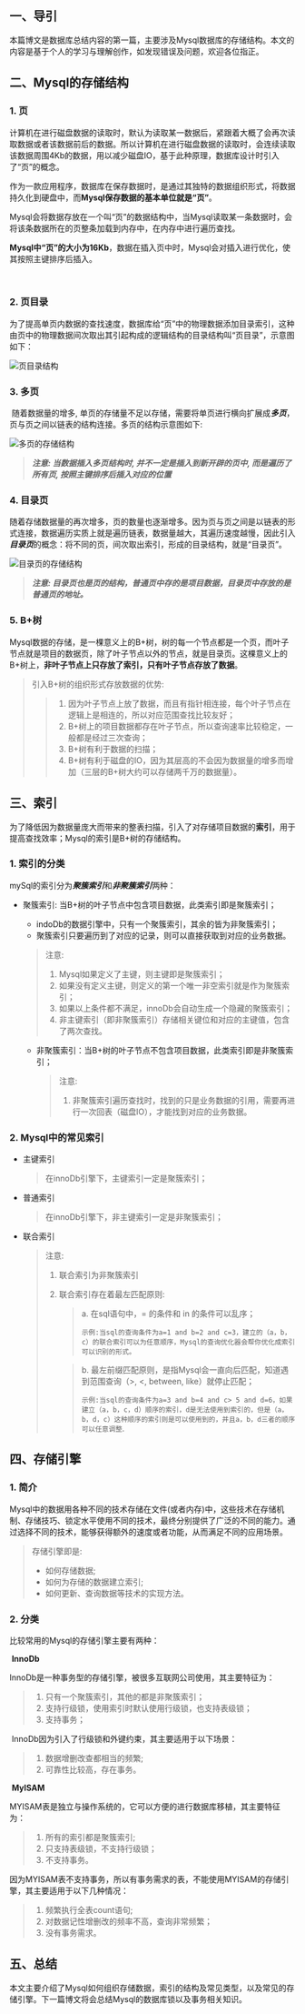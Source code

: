 

## 一、导引

​		本篇博文是数据库总结内容的第一篇，主要涉及Mysql数据库的存储结构。本文的内容是基于个人的学习与理解创作，如发现错误及问题，欢迎各位指正。



## 二、Mysql的存储结构

### 1. 页

​		计算机在进行磁盘数据的读取时，默认为读取某一数据后，紧跟着大概了会再次读取数据或者该数据前后的数据。所以计算机在进行磁盘数据的读取时，会连续读取该数据周围4Kb的数据，用以减少磁盘IO，基于此种原理，数据库设计时引入了“页”的概念。

​		作为一款应用程序，数据库在保存数据时，是通过其独特的数据组织形式，将数据持久化到硬盘中，而**Mysql保存数据的基本单位就是“页”**。

​		Mysql会将数据存放在一个叫“页”的数据结构中，当Mysql读取某一条数据时，会将该条数据所在的页整条加载到内存中，在内存中进行遍历查找。

​		**Mysql中“页”的大小为16Kb**，数据在插入页中时，Mysql会对插入进行优化，使其按照主键排序后插入。

​		

### 2. 页目录

​		为了提高单页内数据的查找速度，数据库给“页”中的物理数据添加目录索引，这种由页中的物理数据间次取出其引起构成的逻辑结构的目录结构叫“页目录”，示意图如下：

![页目录结构](https://blog-image-zhiyuan.oss-cn-beijing.aliyuncs.com/blogImage/%E9%A1%B5%E7%9B%AE%E5%BD%95%E7%BB%93%E6%9E%84.png)



### 3. 多页

​		随着数据量的增多, 单页的存储量不足以存储，需要将单页进行横向扩展成***多页***，页与页之间以链表的结构连接。多页的结构示意图如下:

![多页的存储结构](https://blog-image-zhiyuan.oss-cn-beijing.aliyuncs.com/blogImage/%E5%A4%9A%E9%A1%B5%E7%9A%84%E5%AD%98%E5%82%A8%E7%BB%93%E6%9E%84.png)

> ***注意: 当数据插入多页结构时, 并不一定是插入到新开辟的页中, 而是遍历了所有页, 按照主键排序后插入对应的位置***



### 4. 目录页

​		随着存储数据量的再次增多，页的数量也逐渐增多。因为页与页之间是以链表的形式连接，数据遍历实质上就是遍历链表，数据量越大，其遍历速度越慢，因此引入***目录页***的概念：将不同的页，间次取出索引，形成的目录结构，就是“目录页”。

![目录页的存储结构](https://blog-image-zhiyuan.oss-cn-beijing.aliyuncs.com/blogImage/%E7%9B%AE%E5%BD%95%E9%A1%B5%E7%9A%84%E5%AD%98%E5%82%A8%E7%BB%93%E6%9E%84.png)

> ***注意: 目录页也是页的结构，普通页中存的是项目数据，目录页中存放的是普通页的地址。***



### 5. B+树

​		Mysql数据的存储，是一棵意义上的B+树，树的每一个节点都是一个页，而叶子节点就是项目的数据页，除了叶子节点以外的节点，就是目录页。这棵意义上的B+树上，**非叶子节点上只存放了索引，只有叶子节点存放了数据**。

> 引入B+树的组织形式存放数据的优势:
>
> > 1. 因为叶子节点上放了数据，而且有指针相连接，每个叶子节点在逻辑上是相连的，所以对应范围查找比较友好；
> > 2. B+树上的项目数据都存在叶子节点，所以查询速率比较稳定，一般都是经过三次查询；
> > 3. B+树有利于数据的扫描；
> > 4. B+树有利于磁盘的IO，因为其层高的不会因为数据量的增多而增加（三层的B+树大约可以存储两千万的数据量）。



## 三、索引

​		为了降低因为数据量庞大而带来的整表扫描，引入了对存储项目数据的**索引**，用于提高查找效率；Mysql的索引是B+树的存储结构。



### 1. 索引的分类

​		mySql的索引分为***聚簇索引***和***非聚簇索引***两种：

* 聚簇索引: 当B+树的叶子节点中包含项目数据，此类索引即是聚簇索引；

  * indoDb的数据引擎中，只有一个聚簇索引，其余的皆为非聚簇索引；
  * 聚簇索引只要遍历到了对应的记录，则可以直接获取到对应的业务数据。

  > 注意:
  >
  > 1. Mysql如果定义了主键，则主键即是聚簇索引；
  > 2. 如果没有定义主键，则定义的第一个唯一非空索引就是作为聚簇索引；
  > 3. 如果以上条件都不满足，innoDb会自动生成一个隐藏的聚簇索引；
  > 4. 非主键索引（即非聚簇索引）存储相关键位和对应的主键值，包含了两次查找。

   

  * 非聚簇索引：当B+树的叶子节点不包含项目数据，此类索引即是非聚簇索引；

    > 注意:
    >
    > 1. 非聚簇索引遍历查找时，找到的只是业务数据的引用，需要再进行一次回表（磁盘IO），才能找到对应的业务数据。



### 2. Mysql中的常见索引

* 主键索引

  > 在innoDb引擎下，主键索引一定是聚簇索引；

* 普通索引

  > 在innoDb引擎下，非主键索引一定是非聚簇索引；

* 联合索引

  > 注意:
  >
  > 1. 联合索引为非聚簇索引
  >
  > 2. 联合索引存在着最左匹配原则:
  >
  >    > a. 在sql语句中，= 的条件和 in 的条件可以乱序；
  >    >
  >    > ``示例:当sql的查询条件为a=1 and b=2 and c=3，建立的（a，b，c）的联合索引可以为任意顺序，Mysql的查询优化器会帮你优化成索引可以识别的形式。``
  >
  >    > b. 最左前缀匹配原则，是指Mysql会一直向后匹配，知道遇到范围查询（>, <, between, like）就停止匹配；
  >    >
  >    > ``示例:当sql的查询条件为a=3 and b=4 and c> 5 and d=6，如果建立（a，b，c，d）顺序的索引，d是无法使用到索引的，但是（a，b，d，c）这种顺序的索引则是可以使用到的，并且a，b，d三者的顺序可以任意调整``.



## 四、存储引擎

### 1. 简介

​		Mysql中的数据用各种不同的技术存储在文件(或者内存)中，这些技术在存储机制、存储技巧、锁定水平使用不同的技术，最终分别提供了广泛的不同的能力。通过选择不同的技术，能够获得额外的速度或者功能，从而满足不同的应用场景。

> 存储引擎即是:
>
> * 如何存储数据;
> * 如何为存储的数据建立索引;
> * 如何更新、查询数据等技术的实现方法。



### 2. 分类

比较常用的Mysql的存储引擎主要有两种：

​	**InnoDb**

​	InnoDb是一种事务型的存储引擎，被很多互联网公司使用，其主要特征为：

> 1. 只有一个聚簇索引，其他的都是非聚簇索引；
> 2. 支持行级锁，使用索引时默认使用行级锁，也支持表级锁；
> 3. 支持事务；

​	InnoDb因为引入了行级锁和外键约束，其主要适用于以下场景：

> 1. 数据增删改查都相当的频繁;
> 2. 可靠性比较高，存在事务。



​	**MyISAM**

​	MYISAM表是独立与操作系统的，它可以方便的进行数据库移植，其主要特征为：

> 1. 所有的索引都是聚簇索引;
> 2. 只支持表级锁，不支持行级锁；
> 3. 不支持事务。

​	因为MYISAM表不支持事务，所以有事务需求的表，不能使用MYISAM的存储引擎，其主要适用于以下几种情况：

> 1. 频繁执行全表count语句;
> 2. 对数据记性增删改的频率不高，查询非常频繁；
> 3. 没有事务需求。



## 五、总结

​		本文主要介绍了Mysql如何组织存储数据，索引的结构及常见类型，以及常见的存储引擎。下一篇博文将会总结Mysql的数据库锁以及事务相关知识。